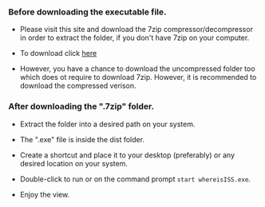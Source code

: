 ### Before downloading the executable file.
  
  - Please visit this site and download the 7zip compressor/decompressor in order to extract the folder, if you don't have 7zip on your computer.
  
  - To download click [here](https://www.7-zip.org/download.html)

  - However, you have a chance to download the uncompressed folder too which does ot require to download 7zip. However, it is recommended to download the compressed verison.
  
### After downloading the ".7zip" folder.
  
  - Extract the folder into a desired path on your system.
  
  - The ".exe" file is inside the dist folder.
  
  - Create a shortcut and place it to your desktop (preferably) or any desired location on your system.
  
  - Double-click to run or on the command prompt ```start whereisISS.exe```.
  
  - Enjoy the view.
